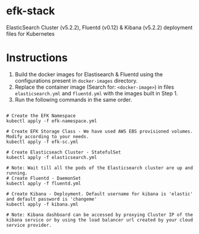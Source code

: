 # efk-stack
ElasticSearch Cluster (v5.2.2), Fluentd (v0.12) &amp; Kibana (v5.2.2) deployment files for Kubernetes

# Instructions
1. Build the docker images for Elastisearch & Fluentd using the configurations present in `docker-images` directory.
2. Replace the container image (Search for: `<docker-image>`) in files `elasticsearch.yml` and `fluentd.yml` with the images built in Step 1.
3. Run the following commands in the same order.

```

# Create the EFK Namespace
kubectl apply -f efk-namespace.yml

# Create EFK Storage Class - We have used AWS EBS provisioned volumes. Modify according to your needs.
kubectl apply -f efk-sc.yml

# Create Elasticseach Cluster - StatefulSet
kubectl apply -f elasticsearch.yml

# Note: Wait till all the pods of the Elasticsearch cluster are up and running.
# Create Fluentd - DaemonSet
kubectl apply -f fluentd.yml

# Create Kibana - Deployment. Default username for kibana is 'elastic' and default password is 'changeme'
kubectl apply -f kibana.yml

# Note: Kibana dashboard can be accessed by proxying Cluster IP of the kibana service or by using the load balancer url created by your cloud service provider.

```
